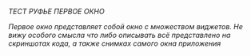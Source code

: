 *ТЕСТ РУФЬЕ ПЕРВОЕ ОКНО*

*Первое окно представляет собой окно с множеством виджетов. Не вижу особого смысла что либо описывать
всё представлено на скриншотах кода, а также снимках самого окна приложения*

